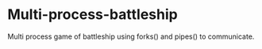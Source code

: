 # Multi-process-battleship
Multi process game of battleship using forks() and pipes() to communicate.
